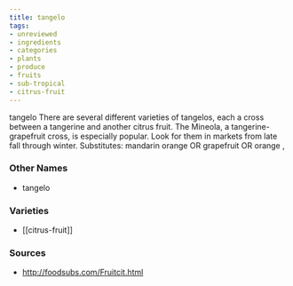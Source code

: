 ```yaml
---
title: tangelo
tags:
- unreviewed
- ingredients
- categories
- plants
- produce
- fruits
- sub-tropical
- citrus-fruit
---
```

tangelo There are several different varieties of tangelos, each a cross between a tangerine and another citrus fruit. The Mineola, a tangerine-grapefruit cross, is especially popular. Look for them in markets from late fall through winter. Substitutes: mandarin orange OR grapefruit OR orange ,

### Other Names

* tangelo

### Varieties

* [[citrus-fruit]]

### Sources
* http://foodsubs.com/Fruitcit.html
